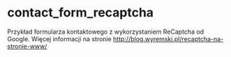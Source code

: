# contact_form_recaptcha
Przykład formularza kontaktowego z wykorzystaniem ReCaptcha od Google. 
Więcej informacji na stronie http://blog.wyremski.pl/recaptcha-na-stronie-www/
